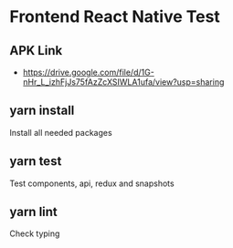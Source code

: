 # Frontend React Native Test

## APK Link
- https://drive.google.com/file/d/1G-nHr_L_izhFjJs75fAzZcXSIWLA1ufa/view?usp=sharing

## yarn install

Install all needed packages

## yarn test

Test components, api, redux and snapshots

## yarn lint

Check typing